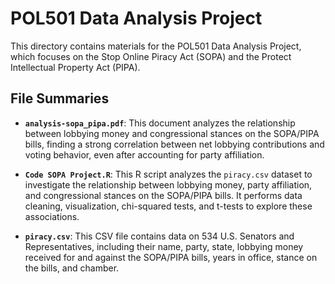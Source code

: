 # POL501 Data Analysis Project

This directory contains materials for the POL501 Data Analysis Project, which
focuses on the Stop Online Piracy Act (SOPA) and the Protect Intellectual
Property Act (PIPA).

## File Summaries

- **`analysis-sopa_pipa.pdf`**: This document analyzes the relationship between
  lobbying money and congressional stances on the SOPA/PIPA bills, finding a
  strong correlation between net lobbying contributions and voting behavior,
  even after accounting for party affiliation.

- **`Code SOPA Project.R`**: This R script analyzes the `piracy.csv` dataset to
  investigate the relationship between lobbying money, party affiliation, and
  congressional stances on the SOPA/PIPA bills. It performs data cleaning,
  visualization, chi-squared tests, and t-tests to explore these associations.

- **`piracy.csv`**: This CSV file contains data on 534 U.S. Senators and
  Representatives, including their name, party, state, lobbying money received
  for and against the SOPA/PIPA bills, years in office, stance on the bills, and
  chamber.

